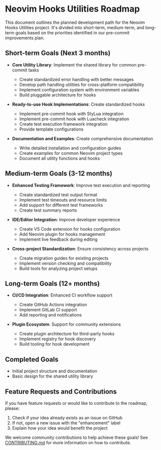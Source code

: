 # Neovim Hooks Utilities Roadmap

This document outlines the planned development path for the Neovim Hooks Utilities project. It's divided into short-term, medium-term, and long-term goals based on the priorities identified in our pre-commit improvements plan.

## Short-term Goals (Next 3 months)

- **Core Utility Library**: Implement the shared library for common pre-commit tasks
  - Create standardized error handling with better messages
  - Develop path handling utilities for cross-platform compatibility
  - Implement configuration system with environment variables
  - Build pluggable architecture for hooks

- **Ready-to-use Hook Implementations**: Create standardized hooks
  - Implement pre-commit hook with StyLua integration
  - Implement pre-commit hook with Luacheck integration
  - Create test execution framework integration
  - Provide template configurations

- **Documentation and Examples**: Create comprehensive documentation
  - Write detailed installation and configuration guides
  - Create examples for common Neovim project types
  - Document all utility functions and hooks

## Medium-term Goals (3-12 months)

- **Enhanced Testing Framework**: Improve test execution and reporting
  - Create standardized test output format
  - Implement test timeouts and resource limits
  - Add support for different test frameworks
  - Create test summary reports

- **IDE/Editor Integration**: Improve developer experience
  - Create VS Code extension for hooks configuration
  - Add Neovim plugin for hooks management
  - Implement live feedback during editing

- **Cross-project Standardization**: Ensure consistency across projects
  - Create migration guides for existing projects
  - Implement version checking and compatibility
  - Build tools for analyzing project setups

## Long-term Goals (12+ months)

- **CI/CD Integration**: Enhanced CI workflow support
  - Create GitHub Actions integration
  - Implement GitLab CI support
  - Add reporting and notifications

- **Plugin Ecosystem**: Support for community extensions
  - Create plugin architecture for third-party hooks
  - Implement registry for hook discovery
  - Build tooling for hook development

## Completed Goals

- Initial project structure and documentation
- Basic design for the shared utility library

## Feature Requests and Contributions

If you have feature requests or would like to contribute to the roadmap, please:

1. Check if your idea already exists as an issue on GitHub
2. If not, open a new issue with the "enhancement" label
3. Explain how your idea would benefit the project

We welcome community contributions to help achieve these goals! See [CONTRIBUTING.md](CONTRIBUTING.md) for more information on how to contribute.
